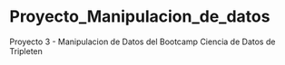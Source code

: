 # Proyecto_Manipulacion_de_datos
Proyecto 3 - Manipulacion de Datos del Bootcamp Ciencia de Datos de Tripleten
